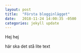 ```yaml
---
layout: post
title:  "Första blogginlägget"
date:   2018-11-24 14:00:35 -0500
categories: jekyll update
---
```


Hej hej

här ska det stå lite text